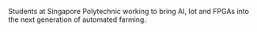 Students at Singapore Polytechnic working to bring AI, Iot and FPGAs into the next generation of automated farming.
